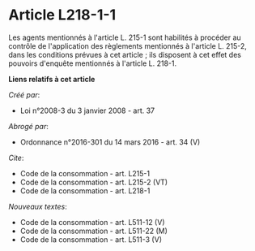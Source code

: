 # Article L218-1-1

Les agents mentionnés à l'article L. 215-1 sont habilités à procéder au contrôle de l'application des règlements mentionnés à
l'article L. 215-2, dans les conditions prévues à cet article ; ils disposent à cet effet des pouvoirs d'enquête mentionnés à
l'article L. 218-1.

**Liens relatifs à cet article**

_Créé par_:

  - Loi n°2008-3 du 3 janvier 2008 - art. 37

_Abrogé par_:

  - Ordonnance n°2016-301 du 14 mars 2016 - art. 34 (V)

_Cite_:

  - Code de la consommation - art. L215-1
  - Code de la consommation - art. L215-2 (VT)
  - Code de la consommation - art. L218-1

_Nouveaux textes_:

  - Code de la consommation - art. L511-12 (V)
  - Code de la consommation - art. L511-22 (M)
  - Code de la consommation - art. L511-3 (V)
